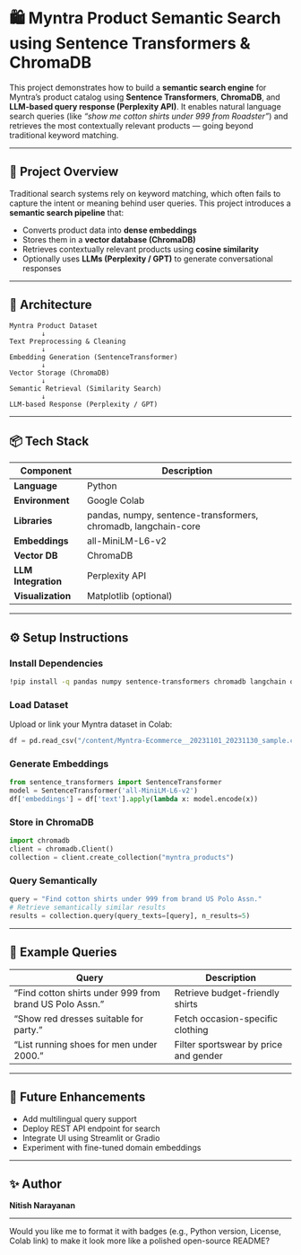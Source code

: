 

# 🛍️ Myntra Product Semantic Search using Sentence Transformers & ChromaDB

This project demonstrates how to build a **semantic search engine** for Myntra’s product catalog using **Sentence Transformers**, **ChromaDB**, and **LLM-based query response (Perplexity API)**.
It enables natural language search queries (like *“show me cotton shirts under 999 from Roadster”*) and retrieves the most contextually relevant products — going beyond traditional keyword matching.

---

## 🚀 **Project Overview**

Traditional search systems rely on keyword matching, which often fails to capture the intent or meaning behind user queries.
This project introduces a **semantic search pipeline** that:

* Converts product data into **dense embeddings**
* Stores them in a **vector database (ChromaDB)**
* Retrieves contextually relevant products using **cosine similarity**
* Optionally uses **LLMs (Perplexity / GPT)** to generate conversational responses

---

## 🧠 **Architecture**

```plaintext
Myntra Product Dataset
        ↓
Text Preprocessing & Cleaning
        ↓
Embedding Generation (SentenceTransformer)
        ↓
Vector Storage (ChromaDB)
        ↓
Semantic Retrieval (Similarity Search)
        ↓
LLM-based Response (Perplexity / GPT)
```

---

## 📦 **Tech Stack**

| Component           | Description                                                    |
| ------------------- | -------------------------------------------------------------- |
| **Language**        | Python                                                         |
| **Environment**     | Google Colab                                                   |
| **Libraries**       | pandas, numpy, sentence-transformers, chromadb, langchain-core |
| **Embeddings**      | all-MiniLM-L6-v2                                               |
| **Vector DB**       | ChromaDB                                                       |
| **LLM Integration** | Perplexity API                                                 |
| **Visualization**   | Matplotlib (optional)                                          |

---

## ⚙️ **Setup Instructions**

###  Install Dependencies

```bash
!pip install -q pandas numpy sentence-transformers chromadb langchain openai
```

###  Load Dataset

Upload or link your Myntra dataset in Colab:

```python
df = pd.read_csv("/content/Myntra-Ecommerce__20231101_20231130_sample.csv")
```

###  Generate Embeddings

```python
from sentence_transformers import SentenceTransformer
model = SentenceTransformer('all-MiniLM-L6-v2')
df['embeddings'] = df['text'].apply(lambda x: model.encode(x))
```

### Store in ChromaDB

```python
import chromadb
client = chromadb.Client()
collection = client.create_collection("myntra_products")
```

### Query Semantically

```python
query = "Find cotton shirts under 999 from brand US Polo Assn."
# Retrieve semantically similar results
results = collection.query(query_texts=[query], n_results=5)
```

---

## 💬 **Example Queries**

| Query                                                   | Description                           |
| ---------------------------------------------------     | ------------------------------------- |
| “Find cotton shirts under 999 from brand US Polo Assn.” | Retrieve budget-friendly shirts       |
| “Show red dresses suitable for party.”                  | Fetch occasion-specific clothing      |
| “List running shoes for men under 2000.”                | Filter sportswear by price and gender |

---

## 🔮 **Future Enhancements**

* Add multilingual query support
* Deploy REST API endpoint for search
* Integrate UI using Streamlit or Gradio
* Experiment with fine-tuned domain embeddings

---

## ✨ **Author**

**Nitish Narayanan**


---

Would you like me to format it with badges (e.g., Python version, License, Colab link) to make it look more like a polished open-source README?
